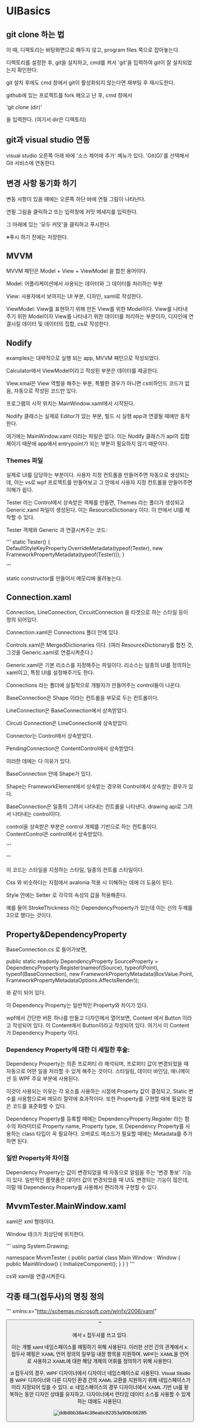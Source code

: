 # UIBasics

## git clone 하는 법


이 때, 디렉토리는 바탕화면으로 해두지 않고, program files 쪽으로 잡아놓는다.

디렉토리를 설정한 후, git을 설치하고, cmd를 켜서 'git'을 입력하여 git이 잘 설치되었는지 확인한다.

git 설치 후에도 cmd 창에서 git이 활성화되지 않는다면 재부팅 후 재시도한다.


github에 있는 프로젝트를 fork 해오고 난 후, cmd 창에서

'git clone (dir)'

을 입력한다. (여기서 dir은 디렉토리)


## git과 visual studio 연동


visual studio 오른쪽 아래 바에 '소스 제어에 추가' 메뉴가 있다. 'Git(G)'를 선택해서 Git 서비스에 연동한다.



## 변경 사항 동기화 하기


변동 사항이 있을 때에는 오른쪽 하단 바에 연필 그림이 나타난다.

연필 그림을 클릭하고 뜨는 입력창에 커밋 메세지를 입릭한다.

그 아래에 있는 '모두 커밋'을 클릭하고 푸시한다.

※푸시 하기 전에는 저장한다.





## MVVM

MVVM 패턴은 Model + View + ViewModel 을 합친 용어이다. 


Model: 어플리케이션에서 사용되는 데이터와 그 데이터를 처리하는 부분

View: 사용자에서 보여지는 UI 부분, 디자인, xaml로 작성한다.

ViewModel: View를 표현하기 위해 만든 View를 위한 Model이다. View를 나타내 주기 위한 Model이자 View를 나타내기 위한 데이터를 처리하는 부분이자, 디자인에 연결시킬 데이터 및 데이터의 집합, cs로 작성한다.


## Nodify


examples는 대략적으로 실행 되는 app, MVVM 패턴으로 작성되었다.

Calculator에서 ViewModel이라고 작성된 부분은 데이터를 제공한다.

View.xmal은 View 역할을 해주는 부분, 특별한 경우가 아니면 cs비하인드 코드가 없음, 자동으로 작성된 코드만 있다.

프로그램의 시작 위치는 MainWindow.xaml에서 시작된다.


Nodify 클래스는 실제로 Editor가 있는 부분, 빌드 시 실행 app과 연결될 때에만 동작한다.

여기에는 MainWindow.xaml 이라는 파일은 없다. 이는 Nodify 클래스가 api의 집합체이기 때문에 app에서 entrypoint가 되는 부분이 필요하지 않기 때문이다.


### Themes 파일

실제로 UI를 담당하는 부분이다. 사용자 지정 컨트롤을 만들어주면 자동으로 생성되는데, 이는 vs로 wpf 프로젝트를 만들어보고 그 안에서 사용자 지정 컨트롤을 만들어주면 이해가 쉽다.

Tester 라는 Control에서 상속받은 객체를 만들면, Themes 라는 폴더가 생성되고 Generic.xaml 파일이 생성된다. 이는 ResourceDictionary 이다. 이 안에서 UI를 제작할 수 있다.


Tester 객체와 Generic 과 연결시켜주는 코드:

'''
static Tester()
        {
            DefaultStyleKeyProperty.OverrideMetadata(typeof(Tester), new FrameworkPropertyMetadata(typeof(Tester)));
        }
        
'''

static constructor를 만들어서 메모리에 올려놓는다.



## Connection.xaml

Connection, LineConnection, CircuitConnection 을 타겟으로 하는 스타일 등이 정의 되어있다.

Connection.xaml은 Connections 폴더 안에 있다.


Controls.xaml은 MergedDictionaries 이다. (여러 ResourceDictionary를 합친 것, 그것을 Generic.xaml로 연결시켜준다.)

Generic.xaml은 기본 리소스를 지정해주는 파일이다. 리소스는 일종의 UI를 정의하는 xaml이고, 특정 UI를 설정해주기도 한다.

Connections 라는 폴더에 실질적으로 개발자가 만들어주는 control들이 나온다.


BaseConnection은 Shape 이라는 컨트롤을 부모로 두는 컨트롤이다.

LineConnection은 BaseConnection에서 상속받았다.

Circuti Connection은 LineConnection에 상속받았다.

Connector는 Control에서 상속받았다.

PendingConnection은 ContentControl에서 상속받았다.

이러한 데에는 다 이유가 있다.


BaseConnection 안에 Shape가 있다.

Shape는 FrameworkElement에서 상속받는 경우와 Control에서 상속받는 경우가 있다.

BaseConnection은 일종의 그려서 나타내는 컨트롤을 나타낸다. drawing api로 그려서 나타내는 control이다.

control을 상속받은 부분은 control 개체를 기반으로 하는 컨트롤이다. ContentControl은 control에서 상속받았다.


'''
<Style TargetType="{x:Type local:Connection}">
        <Setter Property="StrokeThickness"
                Value="3" />
        <Setter Property="Stroke"
                Value="DodgerBlue" />
        <Setter Property="Fill"
                Value="DodgerBlue" />
        <Setter Property="Spacing"
                Value="20" />
    </Style>
'''

이 코드는 스타일을 지정하는 스타일, 일종의 컨트롤 스타일이다.

Css 와 비슷하다는 지점에서 avalonia 적용 시 이해하는 데에 더 도움이 된다.

Style 안에는 Setter 로 각각의 속성의 값을 적용해준다.

예를 들어 StrokeThickness 라는 DependencyProperty가 있는데 이는 선의 두께를 3으로 했다는 것이다.


## Property&DependencyProperty

BaseConnection.cs 로 들어가보면,

 public static readonly DependencyProperty SourceProperty = DependencyProperty.Register(nameof(Source), typeof(Point), typeof(BaseConnection), new FrameworkPropertyMetadata(BoxValue.Point, FrameworkPropertyMetadataOptions.AffectsRender));

와 같이 되어 있다.

이 Dependency Property는 일반적인 Property와 차이가 있다.

wpf에서 간단한 버튼 하나를 만들고 디자인에서 열어보면, Content 에서 Button 이라고 작성되어 있다. 이 Content에서 Button이라고 작성되어 있다. 여기서 이 Content 가 Dependency Property 이다.


### Dependency Property에 대한 더 세밀한 후술:

Dependency Property는 의존 프로퍼티 라 해석되며, 프로퍼티 값이 변경되었을 때 자동으로 어떤 일을 처리할 수 있게 해주는 것이다. 스타일링, 데이터 바인딩, 에니메이션 등 WPF 주요 부분에 사용된다.

 이것이 사용되는 이유는 각 요소를 사용하는 시점에 Property 값이 결정되고, Static 변수를 사용함으로써 메모리 절약에 효과적이다. 또한 Property를 구현할 때에 필요한 많은 코드를 표준화할 수 있다.

 Dependency Property를 등록할 때에는 DependencyProperty.Register 라는 함수의 파라미터로 Property name, Property type, 또 Dependency Property를 사용하는 class 타입이 꼭 필요하다.
 오버로드 메소드가 필요할 때에는 Metadata를 추가하면 된다.


### 일반 Property와 차이점

 Dependency Property는 값이 변경되었을 때 자동으로 알림을 주는 '변경 통보' 기능이 있다. 일반적인 플랫폼은 데이터 값이 변경되었을 때 UI도 변경되는 기능이 많은데, 이럴 때 Dependency Property를 사용해서 편리하게 구현할 수 있다.




## MvvmTester.MainWindow.xaml

xaml은 xml 형태이다.

Window 테크가 최상단에 위치한다.

'''
using System.Drawing;

namespace MvvmTester
{
	public partial class Main Window : Window
	{
		public MainWindow()
		{
			InitializeComponent();
		}
	}
}
'''

cs와 xaml을 연결시켜준다.


## 각종 태그(접두사)의 명칭 정의

'''
xmlns:x="http://schemas.microsoft.com/winfx/2006/xaml"

<Button x:Name = "TestBtn">
 '''

에서 x 접두사를 쓰고 있다.

이는 개별 xaml 네임스페이스를 매핑하기 위해 사용된다. 이러한 선언 간의 관계에서 x: 접두사 매핑은 XAML 언어 정의의 일부일 내장 항목을 지원하며, WPF는 XAML을 언어로 사용하고 XAML에 대한 해당 개체의 어휘를 정의하기 위해 사용한다.

:d 접두사의 경우, WPF 디자이너에서 디자이너 네임스페이스로 사용된다. Visual Studio용 WPF 디자이너와 다른 디자인 환경 간의 XAML 교환을 지원하기 위해 네임스페이스가 미리 지정되어 있을 수 있다. d: 네임스페이스의 경우 디자이너에서 XAML 기반 UI를 왕복하는 동안 디자인 상태를 유지하고, 디자이너에서 런타임 데이터 소스를 사용할 수 있게하는 데에도 사용된다.

![ddb8bb38a4c38eabc82353a908c66285](https://user-images.githubusercontent.com/53402289/215984259-55290a12-5a4a-4e98-97ca-e5992fa2c703.jpg)
